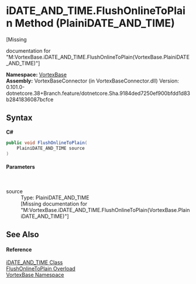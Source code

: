 # iDATE_AND_TIME.FlushOnlineToPlain Method (PlainiDATE_AND_TIME)
 

\[Missing <summary> documentation for "M:VortexBase.iDATE_AND_TIME.FlushOnlineToPlain(VortexBase.PlainiDATE_AND_TIME)"\]

**Namespace:**&nbsp;<a href="N_VortexBase.md">VortexBase</a><br />**Assembly:**&nbsp;VortexBaseConnector (in VortexBaseConnector.dll) Version: 0.101.0-dotnetcore.38+Branch.feature/dotnetcore.Sha.9184ded7250ef900bfdd1d83b2841836087bcfce

## Syntax

**C#**<br />
``` C#
public void FlushOnlineToPlain(
	PlainiDATE_AND_TIME source
)
```


#### Parameters
&nbsp;<dl><dt>source</dt><dd>Type: PlainiDATE_AND_TIME<br />\[Missing <param name="source"/> documentation for "M:VortexBase.iDATE_AND_TIME.FlushOnlineToPlain(VortexBase.PlainiDATE_AND_TIME)"\]</dd></dl>

## See Also


#### Reference
<a href="T_VortexBase_iDATE_AND_TIME.md">iDATE_AND_TIME Class</a><br /><a href="Overload_VortexBase_iDATE_AND_TIME_FlushOnlineToPlain.md">FlushOnlineToPlain Overload</a><br /><a href="N_VortexBase.md">VortexBase Namespace</a><br />